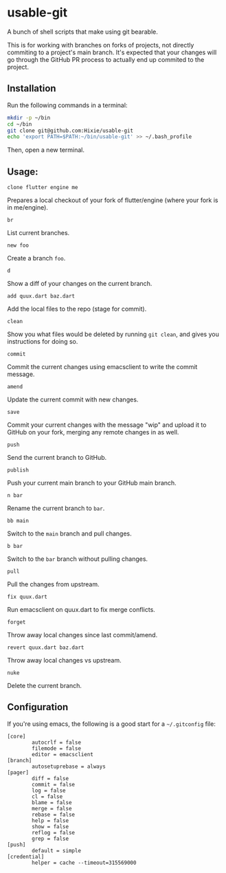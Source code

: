 # usable-git
A bunch of shell scripts that make using git bearable.

This is for working with branches on forks of projects, not directly
commiting to a project's main branch. It's expected that your changes
will go through the GitHub PR process to actually end up commited to
the project.

## Installation

Run the following commands in a terminal:

```bash
mkdir -p ~/bin
cd ~/bin
git clone git@github.com:Hixie/usable-git
echo 'export PATH=$PATH:~/bin/usable-git' >> ~/.bash_profile
```

Then, open a new terminal.

## Usage:

`clone flutter engine me`

  Prepares a local checkout of your fork of flutter/engine (where your
  fork is in me/engine).


`br`

  List current branches.


`new foo`

  Create a branch `foo`.


`d`

  Show a diff of your changes on the current branch.


`add quux.dart baz.dart`

  Add the local files to the repo (stage for commit).


`clean`

  Show you what files would be deleted by running `git clean`, and
  gives you instructions for doing so.


`commit`

  Commit the current changes using emacsclient to write the commit message.


`amend`

  Update the current commit with new changes.


`save`

  Commit your current changes with the message "wip" and upload it to
  GitHub on your fork, merging any remote changes in as well.


`push`

  Send the current branch to GitHub.


`publish`

  Push your current main branch to your GitHub main branch.


`n bar`

  Rename the current branch to `bar`.


`bb main`

  Switch to the `main` branch and pull changes.


`b bar`

  Switch to the `bar` branch without pulling changes.


`pull`

  Pull the changes from upstream.


`fix quux.dart`

  Run emacsclient on quux.dart to fix merge conflicts.


`forget`

  Throw away local changes since last commit/amend.


`revert quux.dart baz.dart`

  Throw away local changes vs upstream.


`nuke`

  Delete the current branch.

## Configuration

If you're using emacs, the following is a good start for a `~/.gitconfig` file:

```
[core]
        autocrlf = false
        filemode = false
        editor = emacsclient
[branch]
        autosetuprebase = always
[pager]
       	diff = false
        commit = false
        log = false
        cl = false
        blame = false
        merge = false
        rebase = false
        help = false
        show = false
        reflog = false
        grep = false
[push]
        default = simple
[credential]
        helper = cache --timeout=315569000
```
